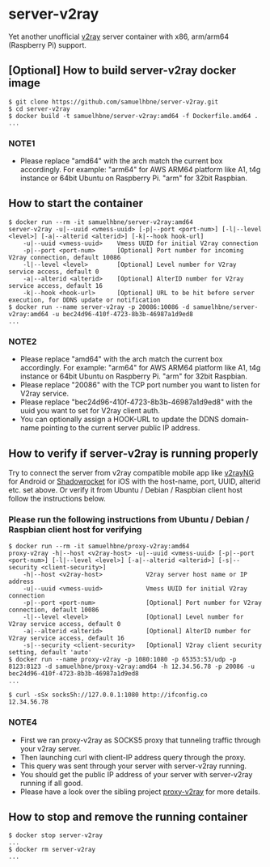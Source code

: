 # server-v2ray

Yet another unofficial [v2ray](https://github.com/v2ray) server container with x86, arm/arm64 (Raspberry Pi) support.

## [Optional] How to build server-v2ray docker image

```shell
$ git clone https://github.com/samuelhbne/server-v2ray.git
$ cd server-v2ray
$ docker build -t samuelhbne/server-v2ray:amd64 -f Dockerfile.amd64 .
...
```

### NOTE1

- Please replace "amd64" with the arch match the current box accordingly. For example: "arm64" for AWS ARM64 platform like A1, t4g instance or 64bit Ubuntu on Raspberry Pi. "arm" for 32bit Raspbian.

## How to start the container

```shell
$ docker run --rm -it samuelhbne/server-v2ray:amd64
server-v2ray -u|--uuid <vmess-uuid> [-p|--port <port-num>] [-l|--level <level>] [-a|--alterid <alterid>] [-k|--hook hook-url]
    -u|--uuid <vmess-uuid>    Vmess UUID for initial V2ray connection
    -p|--port <port-num>      [Optional] Port number for incoming V2ray connection, default 10086
    -l|--level <level>        [Optional] Level number for V2ray service access, default 0
    -a|--alterid <alterid>    [Optional] AlterID number for V2ray service access, default 16
    -k|--hook <hook-url>      [Optional] URL to be hit before server execution, for DDNS update or notification
$ docker run --name server-v2ray -p 20086:10086 -d samuelhbne/server-v2ray:amd64 -u bec24d96-410f-4723-8b3b-46987a1d9ed8
...
```

### NOTE2

- Please replace "amd64" with the arch match the current box accordingly. For example: "arm64" for AWS ARM64 platform like A1, t4g instance or 64bit Ubuntu on Raspberry Pi. "arm" for 32bit Raspbian.
- Please replace "20086" with the TCP port number you want to listen for V2ray service.
- Please replace "bec24d96-410f-4723-8b3b-46987a1d9ed8" with the uuid you want to set for V2ray client auth.
- You can optionally assign a HOOK-URL to update the DDNS domain-name pointing to the current server public IP address.

## How to verify if server-v2ray is running properly

Try to connect the server from v2ray compatible mobile app like [v2rayNG](https://github.com/2dust/v2rayNG) for Android or [Shadowrocket](https://apps.apple.com/us/app/shadowrocket/id932747118) for iOS with the host-name, port, UUID, alterid etc. set above. Or verify it from Ubuntu / Debian / Raspbian client host follow the instructions below.

### Please run the following instructions from Ubuntu / Debian / Raspbian client host for verifying

```shell
$ docker run --rm -it samuelhbne/proxy-v2ray:amd64
proxy-v2ray -h|--host <v2ray-host> -u|--uuid <vmess-uuid> [-p|--port <port-num>] [-l|--level <level>] [-a|--alterid <alterid>] [-s|--security <client-security>]
    -h|--host <v2ray-host>            V2ray server host name or IP address
    -u|--uuid <vmess-uuid>            Vmess UUID for initial V2ray connection
    -p|--port <port-num>              [Optional] Port number for V2ray connection, default 10086
    -l|--level <level>                [Optional] Level number for V2ray service access, default 0
    -a|--alterid <alterid>            [Optional] AlterID number for V2ray service access, default 16
    -s|--security <client-security>   [Optional] V2ray client security setting, default 'auto'
$ docker run --name proxy-v2ray -p 1080:1080 -p 65353:53/udp -p 8123:8123 -d samuelhbne/proxy-v2ray:amd64 -h 12.34.56.78 -p 20086 -u bec24d96-410f-4723-8b3b-46987a1d9ed8
...

$ curl -sSx socks5h://127.0.0.1:1080 http://ifconfig.co
12.34.56.78
```

### NOTE4

- First we ran proxy-v2ray as SOCKS5 proxy that tunneling traffic through your v2ray server.
- Then launching curl with client-IP address query through the proxy.
- This query was sent through your server with server-v2ray running.
- You should get the public IP address of your server with server-v2ray running if all good.
- Please have a look over the sibling project [proxy-v2ray](https://github.com/samuelhbne/proxy-v2ray) for more details.

## How to stop and remove the running container

```shell
$ docker stop server-v2ray
...
$ docker rm server-v2ray
...
```
